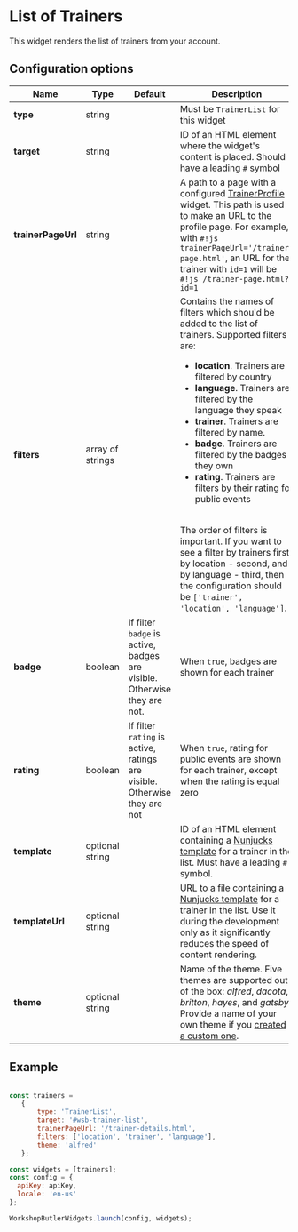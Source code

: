 # List of Trainers

This widget renders the list of trainers from your account.

## Configuration options

| Name | Type | Default | Description |
|------|------|---------|-------------|
| **type** | string | | Must be `TrainerList` for this widget |
| **target** | string | | ID of an HTML element where the widget's content is placed. Should have a leading `#` symbol |
| **trainerPageUrl** | string | | A path to a page with a configured [TrainerProfile](trainer-profile.md) widget. This path is used to make an URL to the profile page. For example, with `#!js trainerPageUrl='/trainer-page.html'`, an URL for the trainer with `id=1` will be `#!js /trainer-page.html?id=1` |
| **filters** | array of strings | | Contains the names of filters which should be added to the list of trainers. Supported filters are: <br> <ul><li>**location**. Trainers are filtered by country</li><li>**language**. Trainers are filtered by the language they speak</li><li>**trainer**. Trainers are filtered by name.</li><li>**badge**. Trainers are filtered by the badges they own</li><li>**rating**. Trainers are filters by their rating for public events</li></ul><br>The order of filters is important. If you want to see a filter by trainers first, by location - second, and by language - third, then the configuration should be `['trainer', 'location', 'language']`. |
| **badge** | boolean | If filter `badge` is active, badges are visible. Otherwise they are not. | When `true`, badges are shown for each trainer |
| **rating** | boolean | If filter `rating` is active, ratings are visible. Otherwise they are not | When `true`, rating for public events are shown for each trainer, except when the rating is equal zero |  
| **template** | optional string || ID of an HTML element containing a [Nunjucks template](https://mozilla.github.io/nunjucks/) for a trainer in the list. Must have a leading `#` symbol. |
| **templateUrl** | optional string || URL to a file containing a [Nunjucks template](https://mozilla.github.io/nunjucks/) for a trainer in the list. Use it during the development only as it significantly reduces the speed of content rendering. |
| **theme** | optional string || Name of the theme. Five themes are supported out of the box: *alfred*, *dacota*, *britton*, *hayes*, and *gatsby*. Provide a name of your own theme if you [created a custom one](/widgets/custom/theme.md). |

## Example

```javascript

const trainers = 
   {
       type: 'TrainerList',
       target: '#wsb-trainer-list',
       trainerPageUrl: '/trainer-details.html',
       filters: ['location', 'trainer', 'language'],
       theme: 'alfred'
   };

const widgets = [trainers];
const config = {
  apiKey: apiKey,
  locale: 'en-us'
};

WorkshopButlerWidgets.launch(config, widgets);

```

